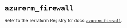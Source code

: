 # `azurerm_firewall`

Refer to the Terraform Registry for docs: [`azurerm_firewall`](https://registry.terraform.io/providers/hashicorp/azurerm/4.5.0/docs/resources/firewall).

